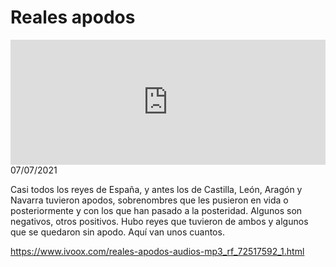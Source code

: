 # Reales apodos
<iframe id='audio_88903085' frameborder='0' allowfullscreen='' scrolling='no' height='200' style='width:100%;' src='https://www.ivoox.com/player_ej_72517592_6_1.html' loading='lazy'></iframe>07/07/2021

Casi todos los reyes de España, y antes los de Castilla, León, Aragón y Navarra tuvieron apodos, sobrenombres que les pusieron en vida o posteriormente y con los que han pasado a la posteridad. Algunos son negativos, otros positivos. Hubo reyes que tuvieron de ambos y algunos que se quedaron sin apodo. Aquí van unos cuantos. 

 

https://www.ivoox.com/reales-apodos-audios-mp3_rf_72517592_1.html
